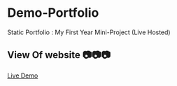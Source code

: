 # Demo-Portfolio
Static Portfolio : My First Year Mini-Project (Live Hosted)

## View Of website 📷📷📷
[Live Demo](https://sandip-kanzariya.github.io/Demo-Portfolio/)
